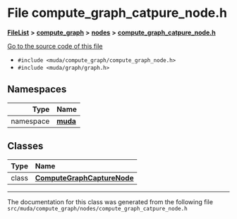 

# File compute\_graph\_catpure\_node.h



[**FileList**](files.md) **>** [**compute\_graph**](dir_b4aad8ec408afb185bc8426846668e86.md) **>** [**nodes**](dir_7ff8159720d09b9da5f49b4c95af33a4.md) **>** [**compute\_graph\_catpure\_node.h**](compute__graph__catpure__node_8h.md)

[Go to the source code of this file](compute__graph__catpure__node_8h_source.md)



* `#include <muda/compute_graph/compute_graph_node.h>`
* `#include <muda/graph/graph.h>`













## Namespaces

| Type | Name |
| ---: | :--- |
| namespace | [**muda**](namespacemuda.md) <br> |


## Classes

| Type | Name |
| ---: | :--- |
| class | [**ComputeGraphCaptureNode**](classmuda_1_1_compute_graph_capture_node.md) <br> |



















































------------------------------
The documentation for this class was generated from the following file `src/muda/compute_graph/nodes/compute_graph_catpure_node.h`

